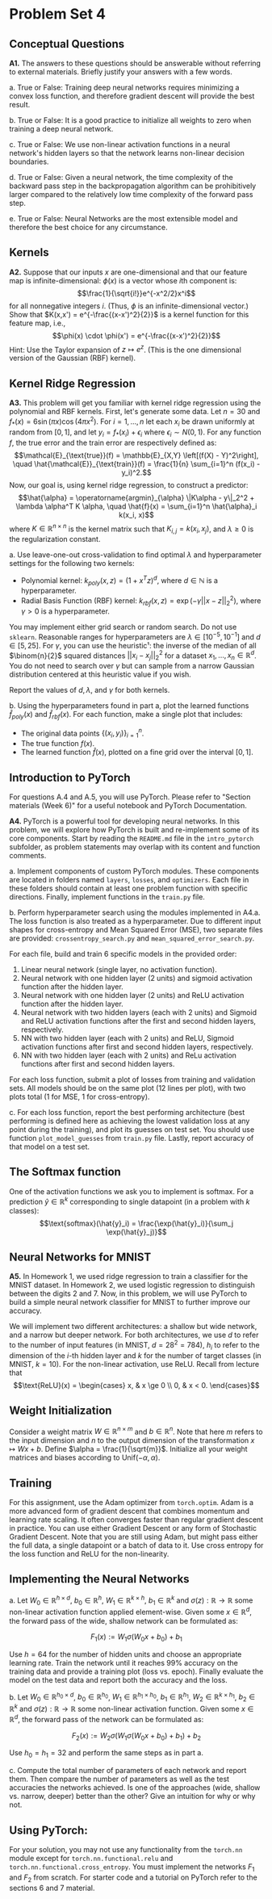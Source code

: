 # Problem Set 4

## Conceptual Questions

**A1.** The answers to these questions should be answerable without referring to external materials. Briefly justify your answers with a few words.

a. True or False: Training deep neural networks requires minimizing a convex loss function, and therefore gradient descent will provide the best result.

b. True or False: It is a good practice to initialize all weights to zero when training a deep neural network.

c. True or False: We use non-linear activation functions in a neural network's hidden layers so that the network learns non-linear decision boundaries.

d. True or False: Given a neural network, the time complexity of the backward pass step in the backpropagation algorithm can be prohibitively larger compared to the relatively low time complexity of the forward pass step.

e. True or False: Neural Networks are the most extensible model and therefore the best choice for any circumstance.

## Kernels

**A2.** Suppose that our inputs $x$ are one-dimensional and that our feature map is infinite-dimensional: $\phi(x)$ is a vector whose $i$th component is:
$$\frac{1}{\sqrt{i!}}e^{-x^2/2}x^i$$
for all nonnegative integers $i$. (Thus, $\phi$ is an infinite-dimensional vector.) Show that $K(x,x') = e^{-\frac{(x-x')^2}{2}}$ is a kernel function for this feature map, i.e.,
$$\phi(x) \cdot \phi(x') = e^{-\frac{(x-x')^2}{2}}$$
Hint: Use the Taylor expansion of $z \mapsto e^z$. (This is the one dimensional version of the Gaussian (RBF) kernel).

## Kernel Ridge Regression

**A3.** This problem will get you familiar with kernel ridge regression using the polynomial and RBF kernels.
First, let's generate some data. Let $n = 30$ and $f_*(x) = 6 \sin(\pi x) \cos(4\pi x^2)$. For $i = 1,...,n$ let each $x_i$ be drawn uniformly at random from $[0, 1]$, and let $y_i = f_*(x_i) + \epsilon_i$ where $\epsilon_i \sim N(0, 1)$. For any function $f$, the true error and the train error are respectively defined as:
$$\mathcal{E}_{\text{true}}(f) = \mathbb{E}_{X,Y} \left[(f(X) - Y)^2\right], \quad \hat{\mathcal{E}}_{\text{train}}(f) = \frac{1}{n} \sum_{i=1}^n (f(x_i) - y_i)^2.$$
Now, our goal is, using kernel ridge regression, to construct a predictor:
$$\hat{\alpha} = \operatorname{argmin}_{\alpha} \|K\alpha - y\|_2^2 + \lambda \alpha^T K \alpha, \quad \hat{f}(x) = \sum_{i=1}^n \hat{\alpha}_i k(x_i, x)$$
where $K \in \mathbb{R}^{n \times n}$ is the kernel matrix such that $K_{i,j} = k(x_i, x_j)$, and $\lambda \ge 0$ is the regularization constant.

a. Use leave-one-out cross-validation to find optimal $\lambda$ and hyperparameter settings for the following two kernels:
* Polynomial kernel: $k_{poly}(x, z) = (1+x^Tz)^d$, where $d \in \mathbb{N}$ is a hyperparameter.
* Radial Basis Function (RBF) kernel: $k_{rbf}(x, z) = \exp(-\gamma||x-z||^2_2)$, where $\gamma > 0$ is a hyperparameter.

You may implement either grid search or random search. Do not use `sklearn`. Reasonable ranges for hyperparameters are $\lambda \in [10^{-5}, 10^{-1}]$ and $d \in [5, 25]$. For $\gamma$, you can use the heuristic¹: the inverse of the median of all $\binom{n}{2}$ squared distances $||x_i - x_j||^2_2$ for a dataset $x_1, \dots, x_n \in \mathbb{R}^d$. You do not need to search over $\gamma$ but can sample from a narrow Gaussian distribution centered at this heuristic value if you wish.

Report the values of $d, \lambda$, and $\gamma$ for both kernels.

b. Using the hyperparameters found in part a, plot the learned functions $\hat{f}_{poly}(x)$ and $\hat{f}_{rbf}(x)$. For each function, make a single plot that includes:
* The original data points $\{(x_i, y_i)\}_{i=1}^n$.
* The true function $f(x)$.
* The learned function $\hat{f}(x)$, plotted on a fine grid over the interval $[0, 1]$.

## Introduction to PyTorch

For questions A.4 and A.5, you will use PyTorch. Please refer to "Section materials (Week 6)" for a useful notebook and PyTorch Documentation.

**A4.** PyTorch is a powerful tool for developing neural networks. In this problem, we will explore how PyTorch is built and re-implement some of its core components. Start by reading the `README.md` file in the `intro_pytorch` subfolder, as problem statements may overlap with its content and function comments.

a. Implement components of custom PyTorch modules. These components are located in folders named `layers`, `losses`, and `optimizers`. Each file in these folders should contain at least one problem function with specific directions. Finally, implement functions in the `train.py` file.

b. Perform hyperparameter search using the modules implemented in A4.a. The loss function is also treated as a hyperparameter. Due to different input shapes for cross-entropy and Mean Squared Error (MSE), two separate files are provided: `crossentropy_search.py` and `mean_squared_error_search.py`.

For each file, build and train 6 specific models in the provided order:
1. Linear neural network (single layer, no activation function).
2. Neural network with one hidden layer (2 units) and sigmoid activation function after the hidden layer.
3. Neural network with one hidden layer (2 units) and ReLU activation function after the hidden layer.
4. Neural network with two hidden layers (each with 2 units) and Sigmoid and ReLU activation functions after the first and second hidden layers, respectively.
5. NN with two hidden layer (each with 2 units) and ReLU, Sigmoid activation functions after first and second hidden layers, respectively.
6. NN with two hidden layer (each with 2 units) and ReLu activation functions after first and second hidden layers.

For each loss function, submit a plot of losses from training and validation sets. All models should be on the same plot (12 lines per plot), with two plots total (1 for MSE, 1 for cross-entropy).

c. For each loss function, report the best performing architecture (best performing is defined here as achieving the lowest validation loss at any point during the training), and plot its guesses on test set. You should use function `plot_model_guesses` from `train.py` file. Lastly, report accuracy of that model on a test set.

## The Softmax function

One of the activation functions we ask you to implement is softmax. For a prediction $\hat{y} \in \mathbb{R}^k$ corresponding to single datapoint (in a problem with $k$ classes):
$$\text{softmax}(\hat{y}_i) = \frac{\exp(\hat{y}_i)}{\sum_j \exp(\hat{y}_j)}$$

## Neural Networks for MNIST

**A5.** In Homework 1, we used ridge regression to train a classifier for the MNIST dataset. In Homework 2, we used logistic regression to distinguish between the digits 2 and 7. Now, in this problem, we will use PyTorch to build a simple neural network classifier for MNIST to further improve our accuracy.

We will implement two different architectures: a shallow but wide network, and a narrow but deeper network. For both architectures, we use $d$ to refer to the number of input features (in MNIST, $d = 28^2 = 784$), $h_i$ to refer to the dimension of the $i$-th hidden layer and $k$ for the number of target classes (in MNIST, $k = 10$). For the non-linear activation, use ReLU. Recall from lecture that
$$\text{ReLU}(x) = \begin{cases} x, & x \ge 0 \\ 0, & x < 0. \end{cases}$$

## Weight Initialization

Consider a weight matrix $W \in \mathbb{R}^{n \times m}$ and $b \in \mathbb{R}^n$. Note that here $m$ refers to the input dimension and $n$ to the output dimension of the transformation $x \mapsto Wx+b$. Define $\alpha = \frac{1}{\sqrt{m}}$. Initialize all your weight matrices and biases according to $\text{Unif}(-\alpha, \alpha)$.

## Training

For this assignment, use the Adam optimizer from `torch.optim`. Adam is a more advanced form of gradient descent that combines momentum and learning rate scaling. It often converges faster than regular gradient descent in practice. You can use either Gradient Descent or any form of Stochastic Gradient Descent. Note that you are still using Adam, but might pass either the full data, a single datapoint or a batch of data to it. Use cross entropy for the loss function and ReLU for the non-linearity.

## Implementing the Neural Networks

a. Let $W_0 \in \mathbb{R}^{h \times d}$, $b_0 \in \mathbb{R}^h$, $W_1 \in \mathbb{R}^{k \times h}$, $b_1 \in \mathbb{R}^k$ and $\sigma(z): \mathbb{R} \rightarrow \mathbb{R}$ some non-linear activation function applied element-wise. Given some $x \in \mathbb{R}^d$, the forward pass of the wide, shallow network can be formulated as:

$$F_1(x) := W_1\sigma(W_0x + b_0) + b_1$$

Use $h = 64$ for the number of hidden units and choose an appropriate learning rate. Train the network until it reaches 99% accuracy on the training data and provide a training plot (loss vs. epoch). Finally evaluate the model on the test data and report both the accuracy and the loss.

b. Let $W_0 \in \mathbb{R}^{h_0 \times d}$, $b_0 \in \mathbb{R}^{h_0}$, $W_1 \in \mathbb{R}^{h_1 \times h_0}$, $b_1 \in \mathbb{R}^{h_1}$, $W_2 \in \mathbb{R}^{k \times h_1}$, $b_2 \in \mathbb{R}^k$ and $\sigma(z): \mathbb{R} \rightarrow \mathbb{R}$ some non-linear activation function. Given some $x \in \mathbb{R}^d$, the forward pass of the network can be formulated as:

$$F_2(x) := W_2\sigma(W_1\sigma(W_0x + b_0) + b_1) + b_2$$

Use $h_0 = h_1 = 32$ and perform the same steps as in part a.

c. Compute the total number of parameters of each network and report them. Then compare the number of parameters as well as the test accuracies the networks achieved. Is one of the approaches (wide, shallow vs. narrow, deeper) better than the other? Give an intuition for why or why not.

## Using PyTorch:

For your solution, you may not use any functionality from the `torch.nn` module except for `torch.nn.functional.relu` and `torch.nn.functional.cross_entropy`. You must implement the networks $F_1$ and $F_2$ from scratch. For starter code and a tutorial on PyTorch refer to the sections 6 and 7 material.
